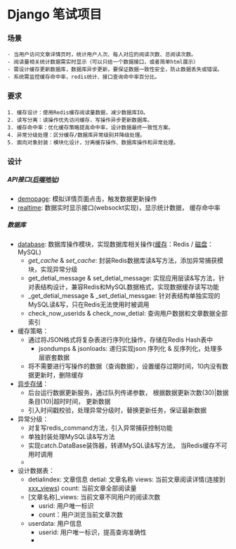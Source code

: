 # Django 笔试项目
### 场景
    - 当用户访问文章详情页时，统计用户人次、每人对应的阅读次数、总阅读次数。
    - 阅读量相关统计数据需实时显示（可以只给一个数据接口，或者简单html展示）
    - 需设计缓存更新数据库，数据库异步更新，要保证数据一致性安全，防止数据丢失或错误。
    - 系统需监控缓存命中率，redis统计、接口查询命中率百分比。
  
### 要求
    1. 缓存设计：使用Redis缓存阅读量数据，减少数据库IO。
    2. 读写分离：读操作优先访问缓存，写操作异步更新数据库。
    3. 缓存命中率：优化缓存策略提高命中率，设计数据最终一致性方案。
    4. 异常分级处理：区分缓存/数据库异常级别并降级处理。
    5. 面向对象封装：模块化设计，分离缓存操作、数据库操作和异常处理。
   
### 设计
##### API接口([后端地址](http://localhost:8000))
* [demopage](http://localhost:8000/demopage/yumo?usrid=123456): 模拟详情页面点击，触发数据更新操作
* [realtime](http://localhost:8000/realtime): 数据实时显示接口(websockt实现)，显示统计数据， 缓存命中率

##### 数据库
* [database](./database.py): 数据库操作模块，实现数据库相关操作([缓存](./lib/database//redis/workbench.py)：Redis / [磁盘](./lib/database/mysql/workbench.py)：MySQL)
  * _get_cache_ & _set_cache_: 封装Redis数据库读&写方法，添加异常捕获模块，实现异常分级
  * get_detial_message & set_detial_message: 实现应用层读&写方法，针对表结构设计，兼容Redis和MySQL数据格式，实现数据缓存读写功能
  * _get_detial_message & _set_detial_messgae: 针对表结构单独实现的MySQL读&写，只在Redis无法使用时被调用
  * check_now_userids & check_now_detial: 查询用户数据和文章数据全部索引
* 缓存策略：
  * 通过将JSON格式将复杂表进行序列化操作，存储在Redis Hash表中
    * jsondumps & jsonloads: 递归实现json 序列化 & 反序列化，处理多层嵌套数据
  * 将不需要进行写操作的数据（查询数据），设置缓存过期时间，10内没有数据更新时，删除缓存
* [异步存储](./manage.py)：
  * 后台运行数据更新服务，通过队列传递参数， 根据数据更新次数(30)|数据条目(10)|超时时间， 更新数据
  * 引入时间戳校验，处理异常分级时，替换更新任务，保证最新数据
* 异常分级：
  * 对复写redis_command方法，引入异常捕获控制功能
  * 单独封装处理MySQL读&写方法
  * 实现catch.DataBase装饰器，转递MySQL读&写方法， 当Redis缓存不可用时调用
  * 
* 设计数据表：
  * detialindex: 文章信息
    detial: 文章名称
    views: 当前文章阅读详情(连接到[xxx_views]())
    count: 当前文章全部阅读量
  * [文章名称]_views: 当前文章不同用户的阅读次数
    * usrid: 用户唯一标识
    * count：用户浏览当前文章次数
  * userdata: 用户信息
    * userid: 用户唯一标识，提高查询准确性
    * 

